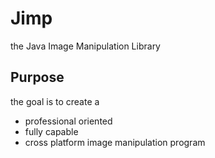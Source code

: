 # Jimp
the Java Image Manipulation Library
## Purpose
the goal is to create a 
- professional oriented
- fully capable
- cross platform
image manipulation program
